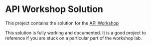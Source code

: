 # API Workshop Solution

This project contains the solution for the [API Workshop](https://github.com/jpgough/api-workshop)

This solution is fully working and documented. It is a good project to reference if you are stuck on a particular part of the workshop lab.